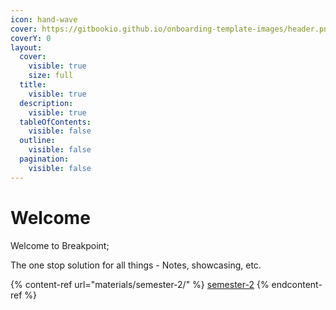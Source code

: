 ```yaml
---
icon: hand-wave
cover: https://gitbookio.github.io/onboarding-template-images/header.png
coverY: 0
layout:
  cover:
    visible: true
    size: full
  title:
    visible: true
  description:
    visible: true
  tableOfContents:
    visible: false
  outline:
    visible: false
  pagination:
    visible: false
---
```


# Welcome

Welcome to Breakpoint;&#x20;

The one stop solution for all things - Notes, showcasing, etc.



{% content-ref url="materials/semester-2/" %}
[semester-2](materials/semester-2/)
{% endcontent-ref %}

